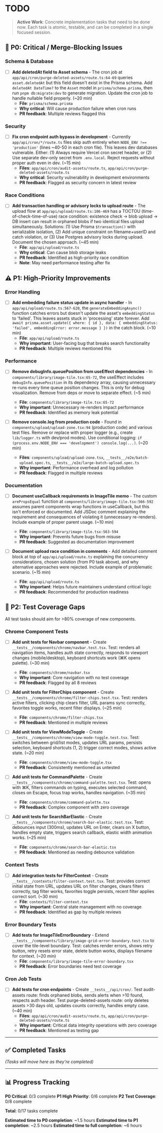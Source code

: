 # TODO

> **Active Work**: Concrete implementation tasks that need to be done now.
> Each task is atomic, testable, and can be completed in a single focused session.

## 🔴 P0: Critical / Merge-Blocking Issues

### Schema & Database

- [ ] **Add deletedAt field to Asset schema** - The cron job at `app/api/cron/purge-deleted-assets/route.ts:64-69` queries `asset.deletedAt` but this field doesn't exist in the Prisma schema. Add `deletedAt DateTime?` to the `Asset` model in `prisma/schema.prisma`, then run `pnpm db:migrate:dev` to generate migration. Update the cron job to handle nullable field properly. (~20 min)
  - **File**: `prisma/schema.prisma`
  - **Why critical**: Will cause production failure when cron runs
  - **PR feedback**: Multiple reviews flagged this

### Security

- [ ] **Fix cron endpoint auth bypass in development** - Currently `app/api/cron/*/route.ts` files skip auth entirely when `NODE_ENV !== 'production'` (lines ~40-50 in each cron file). This leaves dev databases vulnerable. Either: (1) Always require Vercel cron secret header, or (2) Use separate dev-only secret from `.env.local`. Reject requests without proper auth even in dev. (~15 min)
  - **Files**: `app/api/cron/audit-assets/route.ts`, `app/api/cron/purge-deleted-assets/route.ts`
  - **Why critical**: Security vulnerability in development environments
  - **PR feedback**: Flagged as security concern in latest review

### Race Conditions

- [ ] **Add transaction handling or advisory locks to upload route** - The upload flow at `app/api/upload/route.ts:106-469` has a TOCTOU (time-of-check-time-of-use) race condition: existence check → blob upload → DB insert can result in orphaned blobs if two identical files upload simultaneously. Solutions: (1) Use Prisma `$transaction()` with serializable isolation, (2) Add unique constraint on filename+userID and catch violation, or (3) Use Postgres advisory locks during upload. Document the chosen approach. (~45 min)
  - **File**: `app/api/upload/route.ts`
  - **Why critical**: Can cause blob storage leaks
  - **PR feedback**: Identified as high-priority race condition
  - **Note**: May need performance testing after fix

## ⚠️ P1: High-Priority Improvements

### Error Handling

- [ ] **Add embedding failure status update in async handler** - In `app/api/upload/route.ts:567-620`, the `generateEmbeddingAsync()` function catches errors but doesn't update the asset's `embeddingStatus` to 'failed'. This leaves assets stuck in 'processing' state forever. Add `await prisma.asset.update({ where: { id }, data: { embeddingStatus: 'failed', embeddingError: error.message } })` in the catch block. (~10 min)
  - **File**: `app/api/upload/route.ts`
  - **Why important**: User-facing bug that breaks search functionality
  - **PR feedback**: Multiple reviews mentioned this

### Performance

- [ ] **Remove debugInfo.queuePosition from useEffect dependencies** - In `components/library/image-tile.tsx:65-72`, the useEffect includes `debugInfo.queuePosition` in its dependency array, causing unnecessary re-runs every time queue position changes. This is only for debug visualization. Remove from deps or move to separate effect. (~5 min)
  - **File**: `components/library/image-tile.tsx:65-72`
  - **Why important**: Unnecessary re-renders impact performance
  - **PR feedback**: Identified as memory leak potential

- [ ] **Remove console.log from production code** - Found in `components/upload/upload-zone.tsx:94` (production code) and various test files. Remove or replace with proper logger (e.g., create `lib/logger.ts` with dev/prod modes). Use conditional logging: `if (process.env.NODE_ENV === 'development') console.log(...)`. (~20 min)
  - **Files**: `components/upload/upload-zone.tsx`, `__tests__/e2e/batch-upload.spec.ts`, `__tests__/e2e/large-batch-upload.spec.ts`
  - **Why important**: Performance overhead and log pollution
  - **PR feedback**: Flagged in multiple reviews

### Documentation

- [ ] **Document useCallback requirements in ImageTile memo** - The custom `arePropsEqual` function at `components/library/image-tile.tsx:566-592` assumes parent components wrap functions in useCallback, but this isn't enforced or documented. Add JSDoc comment explaining the requirement and consequences of violating it (unnecessary re-renders). Include example of proper parent usage. (~10 min)
  - **File**: `components/library/image-tile.tsx:563-594`
  - **Why important**: Prevents future bugs from misuse
  - **PR feedback**: Suggested as documentation improvement

- [ ] **Document upload race condition in comments** - Add detailed comment block at top of `app/api/upload/route.ts` explaining the concurrency considerations, chosen solution (from P0 task above), and why alternative approaches were rejected. Include example of problematic scenario. (~15 min)
  - **File**: `app/api/upload/route.ts`
  - **Why important**: Helps future maintainers understand critical logic
  - **PR feedback**: Recommended for production readiness

## 📝 P2: Test Coverage Gaps

All test tasks should aim for >80% coverage of new components.

### Chrome Component Tests

- [ ] **Add unit tests for Navbar component** - Create `__tests__/components/chrome/navbar.test.tsx`. Test: renders all navigation items, handles auth state correctly, responds to viewport changes (mobile/desktop), keyboard shortcuts work (⌘K opens palette). (~30 min)
  - **File**: `components/chrome/navbar.tsx`
  - **Why important**: Core navigation with no test coverage
  - **PR feedback**: Flagged by all 8 reviews

- [ ] **Add unit tests for FilterChips component** - Create `__tests__/components/chrome/filter-chips.test.tsx`. Test: renders active filters, clicking chip clears filter, URL params sync correctly, favorites toggle works, recent filter displays. (~25 min)
  - **File**: `components/chrome/filter-chips.tsx`
  - **PR feedback**: Mentioned in multiple reviews

- [ ] **Add unit tests for ViewModeToggle** - Create `__tests__/components/chrome/view-mode-toggle.test.tsx`. Test: switches between grid/list modes, updates URL params, persists selection, keyboard shortcuts (1, 2) trigger correct modes, shows active state. (~20 min)
  - **File**: `components/chrome/view-mode-toggle.tsx`
  - **PR feedback**: Consistently mentioned as untested

- [ ] **Add unit tests for CommandPalette** - Create `__tests__/components/chrome/command-palette.test.tsx`. Test: opens with ⌘K, filters commands on typing, executes selected command, closes on Escape, focus trap works, handles navigation. (~35 min)
  - **File**: `components/chrome/command-palette.tsx`
  - **PR feedback**: Complex component with zero coverage

- [ ] **Add unit tests for SearchBarElastic** - Create `__tests__/components/chrome/search-bar-elastic.test.tsx`. Test: debounces input (300ms), updates URL on Enter, clears on X button, handles empty state, triggers search callback, elastic width animation works. (~25 min)
  - **File**: `components/chrome/search-bar-elastic.tsx`
  - **PR feedback**: Mentioned as needing debounce validation

### Context Tests

- [ ] **Add integration tests for FilterContext** - Create `__tests__/contexts/filter-context.test.tsx`. Test: provides correct initial state from URL, updates URL on filter changes, clears filters correctly, tag filter works, favorites toggle persists, recent filter applies correct sort. (~30 min)
  - **File**: `contexts/filter-context.tsx`
  - **Why important**: Central state management with no coverage
  - **PR feedback**: Identified as gap by multiple reviews

### Error Boundary Tests

- [ ] **Add tests for ImageTileErrorBoundary** - Extend `__tests__/components/library/image-grid-error-boundary.test.tsx` to cover the tile-level boundary. Test: catches render errors, shows retry button, retry resets error state, delete button works, displays filename for context. (~20 min)
  - **File**: `components/library/image-tile-error-boundary.tsx`
  - **PR feedback**: Error boundaries need test coverage

### Cron Job Tests

- [ ] **Add tests for cron endpoints** - Create `__tests__/api/cron/`. Test audit-assets route: finds orphaned blobs, sends alerts when >10 found, respects auth header. Test purge-deleted-assets route: only deletes assets >30 days old, updates counts correctly, handles empty case. (~40 min)
  - **Files**: `app/api/cron/audit-assets/route.ts`, `app/api/cron/purge-deleted-assets/route.ts`
  - **Why important**: Critical data integrity operations with zero coverage
  - **PR feedback**: Mentioned as testing gap

---

## ✅ Completed Tasks

*(Tasks will move here as they're completed)*

---

## 📊 Progress Tracking

**P0 Critical**: 0/3 complete
**P1 High Priority**: 0/6 complete
**P2 Test Coverage**: 0/8 complete

**Total**: 0/17 tasks complete

**Estimated time to P0 completion**: ~1.5 hours
**Estimated time to P1 completion**: ~2.5 hours
**Estimated time to full completion**: ~6 hours
